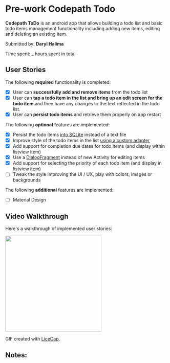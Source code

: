 # Pre-work Codepath Todo

**Codepath ToDo** is an android app that allows building a todo list and basic todo items management functionality including adding new items, editing and deleting an existing item.

Submitted by: **Daryl Halima**

Time spent: **_** hours spent in total

## User Stories

The following **required** functionality is completed:

* [X] User can **successfully add and remove items** from the todo list
* [X] User can **tap a todo item in the list and bring up an edit screen for the todo item** and then have any changes to the text reflected in the todo list.
* [X] User can **persist todo items** and retrieve them properly on app restart

The following **optional** features are implemented:

* [X] Persist the todo items [into SQLite](http://guides.codepath.com/android/Persisting-Data-to-the-Device#sqlite) instead of a text file
* [X] Improve style of the todo items in the list [using a custom adapter](http://guides.codepath.com/android/Using-an-ArrayAdapter-with-ListView)
* [X] Add support for completion due dates for todo items (and display within listview item)
* [X] Use a [DialogFragment](http://guides.codepath.com/android/Using-DialogFragment) instead of new Activity for editing items
* [X] Add support for selecting the priority of each todo item (and display in listview item)
* [ ] Tweak the style improving the UI / UX, play with colors, images or backgrounds

The following **additional** features are implemented: 
* [ ] Material Design

## Video Walkthrough 

Here's a walkthrough of implemented user stories:

<img src='http://imgur.com/4XzsHOM' width='300'/>

GIF created with [LiceCap](http://www.cockos.com/licecap/).

## Notes:


